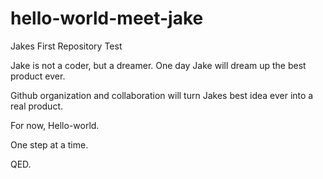 # hello-world-meet-jake
Jakes First Repository Test

Jake is not a coder, but a dreamer. 
One day Jake will dream up the best product ever. 

Github organization and collaboration will turn Jakes best idea ever into a real product. 

For now, Hello-world.

One step at a time.

QED.
